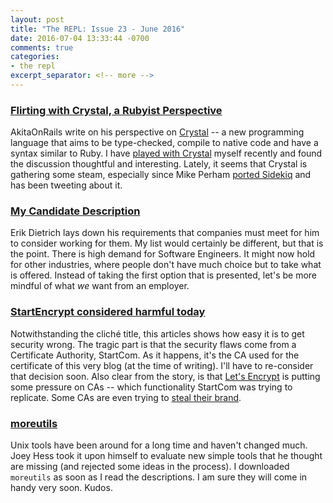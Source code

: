 ```yaml
---
layout: post
title: "The REPL: Issue 23 - June 2016"
date: 2016-07-04 13:33:44 -0700
comments: true
categories:
- the repl
excerpt_separator: <!-- more -->
---
```


### [Flirting with Crystal, a Rubyist Perspective][1]

AkitaOnRails write on his perspective on [Crystal][3] -- a new programming language that aims to be type-checked, compile to native code and have a syntax similar to Ruby. I have [played with Crystal][9] myself recently and found the discussion thoughtful and interesting. Lately, it seems that Crystal is gathering some steam, especially since Mike Perham [ported Sidekiq][2] and has been tweeting about it.

### [My Candidate Description][4]

Erik Dietrich lays down his requirements that companies must meet for him to consider working for them. My list would certainly be different, but that is the point. There is high demand for Software Engineers. It might now hold for other industries, where people don't have much choice but to take what is offered. Instead of taking the first option that is presented, let's be more mindful of what _we_ want from an employer.

### [StartEncrypt considered harmful today][5]

Notwithstanding the cliché title, this articles shows how easy it is to get security wrong. The tragic part is that the security flaws come from a Certificate Authority, StartCom. As it happens, it's the CA used for the certificate of this very blog (at the time of writing). I'll have to re-consider that decision soon. Also clear from the story, is that [Let's Encrypt][6] is putting some pressure on CAs -- which functionality StartCom was trying to replicate. Some CAs are even trying to [steal their brand][7].

### [moreutils][8]

Unix tools have been around for a long time and haven't changed much. Joey Hess took it upon himself to evaluate new simple tools that he thought are missing (and rejected some ideas in the process). I downloaded `moreutils` as soon as I read the descriptions. I am sure they will come in handy very soon. Kudos.

[1]: http://www.akitaonrails.com/2016/05/31/flirting-with-crystal-a-rubyist-perspective
[2]: https://github.com/mperham/sidekiq.cr/
[3]: https://crystal-lang.org/
[4]: http://www.daedtech.com/my-candidate-description/
[5]: https://www.computest.nl/blog/startencrypt-considered-harmful-today/
[6]: https://letsencrypt.org/
[7]: https://letsencrypt.org/2016/06/23/defending-our-brand.html
[8]: https://joeyh.name/code/moreutils/
[9]: https://github.com/ylansegal/uniq_history.cr
